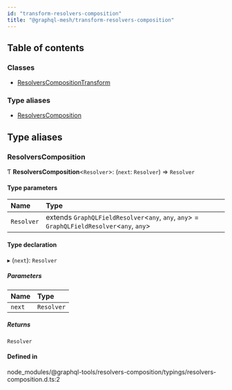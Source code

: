 ```yaml
---
id: "transform-resolvers-composition"
title: "@graphql-mesh/transform-resolvers-composition"
---
```


## Table of contents

### Classes

- [ResolversCompositionTransform](/docs/api/classes/transforms_resolvers_composition_src.ResolversCompositionTransform)

### Type aliases

- [ResolversComposition](transforms_resolvers_composition_src#resolverscomposition)

## Type aliases

### ResolversComposition

Ƭ **ResolversComposition**\<`Resolver`>: (`next`: `Resolver`) => `Resolver`

#### Type parameters

| Name | Type |
| :------ | :------ |
| `Resolver` | extends `GraphQLFieldResolver`\<`any`, `any`, `any`> = `GraphQLFieldResolver`\<`any`, `any`> |

#### Type declaration

▸ (`next`): `Resolver`

##### Parameters

| Name | Type |
| :------ | :------ |
| `next` | `Resolver` |

##### Returns

`Resolver`

#### Defined in

node_modules/@graphql-tools/resolvers-composition/typings/resolvers-composition.d.ts:2
